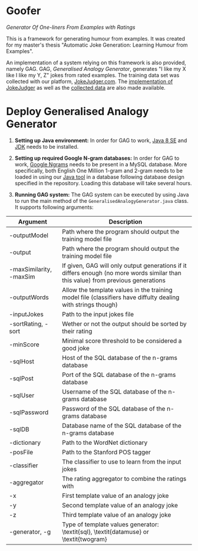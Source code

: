 # Goofer
*Generator Of One-liners From Examples with Ratings*

This is a framework for generating humour from examples.
It was created for my master's thesis "Automatic Joke Generation: Learning Humour from Examples".

An implementation of a system relying on this framework is also provided, namely GAG.
GAG, *Generalised Analogy Generator*, generates "I like my X like I like my Y, Z" jokes from rated examples.
The training data set was collected with our platform, [JokeJudger.com](http://jokejudger.com).
The [implementation of JokeJudger](https://github.com/TWinters/JokeJudger) as well as the [collected data](https://github.com/TWinters/JokeJudger-Data) are also made available.

# Deploy Generalised Analogy Generator

1. **Setting up Java environment:**
In order for GAG to work, [Java 8 SE](http://www.oracle.com/technetwork/java/javase/downloads/jre8-downloads-2133155.html)
and [JDK](http://www.oracle.com/technetwork/java/javase/downloads/jdk8-downloads-2133151.html) needs to be installed.

2. **Setting up required Google N-gram databases:**
In order for GAG to work, [Google Ngrams](https://storage.googleapis.com/books/ngrams/books/datasetsv2.html) needs to be present
in a MySQL database.
More specifically, both English One Million 1-gram and 2-gram needs to be loaded in
using our [Java tool](https://github.com/TWinters/google-ngrams-to-mysql) in a database following database
design specified in the repository. Loading this database will take several hours.

3. **Running GAG system:**
The GAG system can be executed by using Java to run the main method of the `GeneralisedAnalogyGenerator.java` class.
It supports following arguments:

| Argument        | Description               |
| --------------- |---------------------------|
|-outputModel | Path where the program should output the training model file |
|-output | Path where the program should output the training model file |
|-maxSimilarity, -maxSim | If given, GAG will only output generations if it differs enough (no more words similar than this value) from previous generations |
|-outputWords | Allow the template values in the training model file (classifiers have diffulty dealing with strings though) |
|-inputJokes | Path to the input jokes file |
|-sortRating, -sort | Wether or not the output should be sorted by their rating |
|-minScore | Minimal score threshold to be considered a good joke |
|-sqlHost | Host of the SQL database of the n-grams database |
|-sqlPost | Port of the SQL database of the n-grams database |
|-sqlUser | Username of the SQL database of the n-grams database |
|-sqlPassword | Password of the SQL database of the n-grams database |
|-sqlDB | Database name of the SQL database of the n-grams database |
|-dictionary | Path to the WordNet dictionary |
|-posFile | Path to the Stanford POS tagger |
|-classifier | The classifier to use to learn from the input jokes |
|-aggregator | The rating aggregator to combine the ratings with |
|-x | First template value of an analogy joke |
|-y | Second template value of an analogy joke |
|-z | Third template value of an analogy joke |
|-generator, -g | Type of template values generator: \textit{sql}, \textit{datamuse} or \textit{twogram} |
